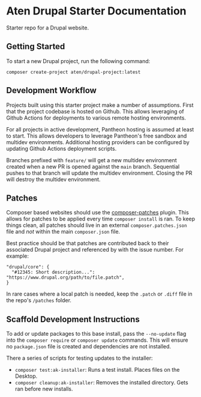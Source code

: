 # Aten Drupal Starter Documentation

Starter repo for a Drupal website.

## Getting Started

To start a new Drupal project, run the following command:

```
composer create-project aten/drupal-project:latest
```

## Development Workflow

Projects built using this starter project make a number of assumptions. First
that the project codebase is hosted on Github. This allows leveraging of
Github Actions for deployments to various remote hosting environments.

For all projects in active development, Pantheon hosting is assumed at least to
start. This allows developers to leverage Pantheon's free sandbox and multidev
environments. Additional hosting providers can be configured by updating Github
Actions deployment scripts.

Branches prefixed with `feature/` will get a new multidev environment created
when a new PR is opened against the `main` branch. Sequential pushes to that
branch will update the multidev environment. Closing the PR will destroy the
multidev environment.

## Patches

Composer based websites should use the [composer-patches](https://github.com/cweagans/composer-patches)
plugin. This allows for patches to be applied every time `composer install` is
ran. To keep things clean, all patches should live in an external
`composer.patches.json` file and *not* within the main `composer.json` file.

Best practice should be that patches are contributed back to their associated
Drupal project and referenced by with the issue number. For example:

```
"drupal/core": {
  "#12345: Short description...": "https://www.drupal.org/path/to/file.patch",
}
```

In rare cases where a local patch is needed, keep the `.patch` or `.diff` file
in the repo's `/patches` folder.

## Scaffold Development Instructions

To add or update packages to this base install, pass the `--no-update` flag into
the `composer require` or `composer update` commands. This will ensure no
`package.json` file is created and dependencies are not installed.

There a series of scripts for testing updates to the installer:

* `composer test:ak-installer`: Runs a test install. Places files on the Desktop.
* `composer cleanup:ak-installer`: Removes the installed directory. Gets ran before new installs.
